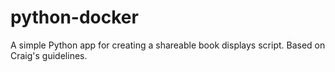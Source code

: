 # python-docker

A simple Python app for creating a shareable book displays script.
Based on Craig's guidelines. 
